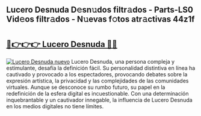 ## Lucero Desnuda D𝚎sn𝚞dos filtr𝚊dos - Parts-LS0 Vid𝚎os filtr𝚊dos - N𝚞evas f𝚘tos atr𝚊ctivas 44z1f

# <h2><a href="http://mbcxha.tromn.icu/?c=Lucero+Desnuda">🔗👉👉👉 Lucero Desnuda 🔗🔗</a></h2>

[![Lucero Desnuda nuevo](https://i.imgur.com/pEAQMta.gif)](http://mbcxha.tromn.icu/?c=Lucero+Desnuda)
Lucero Desnuda, una persona compleja y estimulante, desafía la definición fácil. Su personalidad distintiva en línea ha cautivado y provocado a los espectadores, provocando debates sobre la expresión artística, la privacidad y las complejidades de las comunidades virtuales. Aunque se desconoce su rumbo futuro, su papel en la redefinición de la esfera digital es incuestionable. Con una determinación inquebrantable y un cautivador innegable, la influencia de Lucero Desnuda en los medios digitales no tiene límites.
